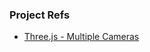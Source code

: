 ### Project Refs

- [Three.js - Multiple Cameras](https://codepen.io/jdrew1303/pen/poyVOyG?editors=1010)
